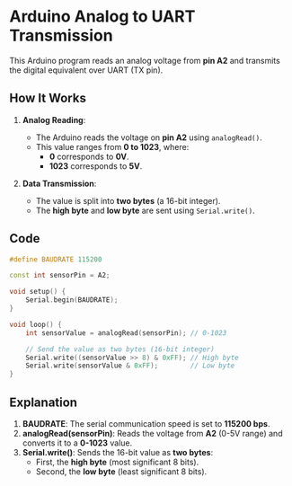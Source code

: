 # Arduino Analog to UART Transmission

This Arduino program reads an analog voltage from **pin A2** and transmits the digital equivalent over UART (TX pin).

## How It Works
1. **Analog Reading**:
   - The Arduino reads the voltage on **pin A2** using `analogRead()`.
   - This value ranges from **0 to 1023**, where:
     - **0** corresponds to **0V**.
     - **1023** corresponds to **5V**.

2. **Data Transmission**:
   - The value is split into **two bytes** (a 16-bit integer).
   - The **high byte** and **low byte** are sent using `Serial.write()`.

## Code
```cpp
#define BAUDRATE 115200

const int sensorPin = A2;

void setup() {
    Serial.begin(BAUDRATE);
}

void loop() {
    int sensorValue = analogRead(sensorPin); // 0-1023

    // Send the value as two bytes (16-bit integer)
    Serial.write((sensorValue >> 8) & 0xFF); // High byte
    Serial.write(sensorValue & 0xFF);        // Low byte
}
```

## Explanation
1. **BAUDRATE**: The serial communication speed is set to **115200 bps**.
2. **analogRead(sensorPin)**: Reads the voltage from **A2** (0-5V range) and converts it to a **0-1023** value.
3. **Serial.write()**: Sends the 16-bit value as **two bytes**:
   - First, the **high byte** (most significant 8 bits).
   - Second, the **low byte** (least significant 8 bits).



